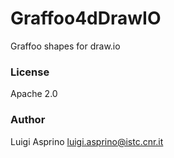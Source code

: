 # Graffoo4dDrawIO

Graffoo shapes for draw.io

### License

Apache 2.0

### Author

Luigi Asprino luigi.asprino@istc.cnr.it
